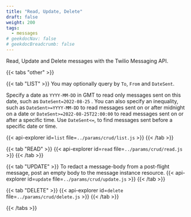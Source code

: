 ```yaml
---
title: "Read, Update, Delete"
draft: false
weight: 200
tags:
  - messages
# geekdocNav: false
# geekdocBreadcrumb: false
---
```


Read, Update and Delete messages with the Twilio Messaging API.

{{< tabs "other" >}}

{{< tab "LIST" >}}
You may optionally query by `To`, `From` and `DateSent`. 

Specify a date as `YYYY-MM-DD` in GMT to read only messages sent on this date, such as `DateSent=2022-08-25` . You can also specify an inequality, such as `DateSent>=YYYY-MM-DD` to read messages sent on or after midnight on a date or `DateSent>=2022-08-25T22:00:00` to read messages sent on or after a specific time. Use `DateSent<=`, to find messages sent before a specific date or time.

{{< api-explorer id=`list` file=`../params/crud/list.js` >}}
{{< /tab >}}

{{< tab "READ" >}}
{{< api-explorer id=`read` file=`../params/crud/read.js` >}}
{{< /tab >}}

{{< tab "UPDATE" >}}
To redact a message-body from a post-flight message, post an empty body to the message instance resource.
{{< api-explorer id=`update` file=`../params/crud/update.js` >}}
{{< /tab >}}

{{< tab "DELETE" >}}
{{< api-explorer id=`delete` file=`../params/crud/delete.js` >}}
{{< /tab >}}

{{< /tabs >}}
